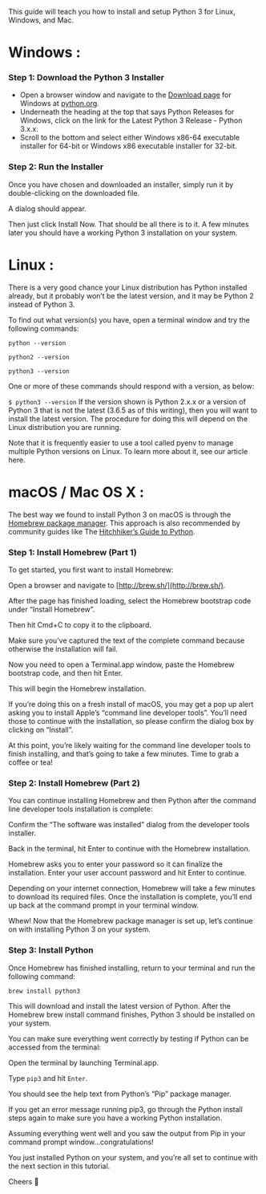 This guide will teach you how to install and setup Python 3 for Linux, Windows, and Mac.

# Windows :

### Step 1: Download the Python 3 Installer

- Open a browser window and navigate to the [Download page](https://www.python.org/downloads/windows/) for Windows at [python.org](python.org).
- Underneath the heading at the top that says Python Releases for Windows, click on the link for the Latest Python 3 Release - Python 3.x.x.
- Scroll to the bottom and select either Windows x86-64 executable installer for 64-bit or Windows x86 executable installer for 32-bit.

### Step 2: Run the Installer

Once you have chosen and downloaded an installer, simply run it by double-clicking on the downloaded file. 

A dialog should appear.

Then just click Install Now. That should be all there is to it. A few minutes later you should have a working Python 3 installation on your system.

# Linux :

There is a very good chance your Linux distribution has Python installed already, but it probably won’t be the latest version, and it may be Python 2 instead of Python 3.

To find out what version(s) you have, open a terminal window and try the following commands:

``python --version``

``python2 --version``

``python3 --version``

One or more of these commands should respond with a version, as below:

``$ python3 --version``
If the version shown is Python 2.x.x or a version of Python 3 that is not the latest (3.6.5 as of this writing), then you will want to install the latest version. The procedure for doing this will depend on the Linux distribution you are running.

Note that it is frequently easier to use a tool called pyenv to manage multiple Python versions on Linux. To learn more about it, see our article here.

# macOS / Mac OS X :

The best way we found to install Python 3 on macOS is through the [Homebrew package manager](https://brew.sh/). This approach is also recommended by community guides like The [Hitchhiker’s Guide to Python](http://docs.python-guide.org/en/latest/starting/install3/osx/).

### Step 1: Install Homebrew (Part 1)

To get started, you first want to install Homebrew:

Open a browser and navigate to [http://brew.sh/](http://brew.sh/).

After the page has finished loading, select the Homebrew bootstrap code under “Install Homebrew”. 

Then hit Cmd+C to copy it to the clipboard.

Make sure you’ve captured the text of the complete command because otherwise the installation will fail.

Now you need to open a Terminal.app window, paste the Homebrew bootstrap code, and then hit Enter. 

This will begin the Homebrew installation.

If you’re doing this on a fresh install of macOS, you may get a pop up alert asking you to install Apple’s “command line developer tools”. You’ll need those to continue with the installation, so please confirm the dialog box by clicking on “Install”.

At this point, you’re likely waiting for the command line developer tools to finish installing, and that’s going to take a few minutes. Time to grab a coffee or tea!

### Step 2: Install Homebrew (Part 2)

You can continue installing Homebrew and then Python after the command line developer tools installation is complete:

Confirm the “The software was installed” dialog from the developer tools installer.

Back in the terminal, hit Enter to continue with the Homebrew installation.

Homebrew asks you to enter your password so it can finalize the installation. Enter your user account password and hit Enter to continue.

Depending on your internet connection, Homebrew will take a few minutes to download its required files. Once the installation is complete, you’ll end up back at the command prompt in your terminal window.

Whew! Now that the Homebrew package manager is set up, let’s continue on with installing Python 3 on your system.

### Step 3: Install Python

Once Homebrew has finished installing, return to your terminal and run the following command:

``brew install python3``

This will download and install the latest version of Python. After the Homebrew brew install command finishes, Python 3 should be installed on your system.

You can make sure everything went correctly by testing if Python can be accessed from the terminal:

Open the terminal by launching Terminal.app.

Type ``pip3`` and hit ``Enter``.

You should see the help text from Python’s “Pip” package manager. 

If you get an error message running pip3, go through the Python install steps again to make sure you have a working Python installation.

Assuming everything went well and you saw the output from Pip in your command prompt window…congratulations! 

You just installed Python on your system, and you’re all set to continue with the next section in this tutorial.

Cheers :100:


